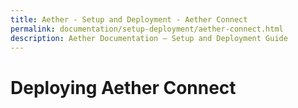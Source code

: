 ```yaml
---
title: Aether - Setup and Deployment - Aether Connect
permalink: documentation/setup-deployment/aether-connect.html
description: Aether Documentation – Setup and Deployment Guide
---
```


# Deploying Aether Connect
